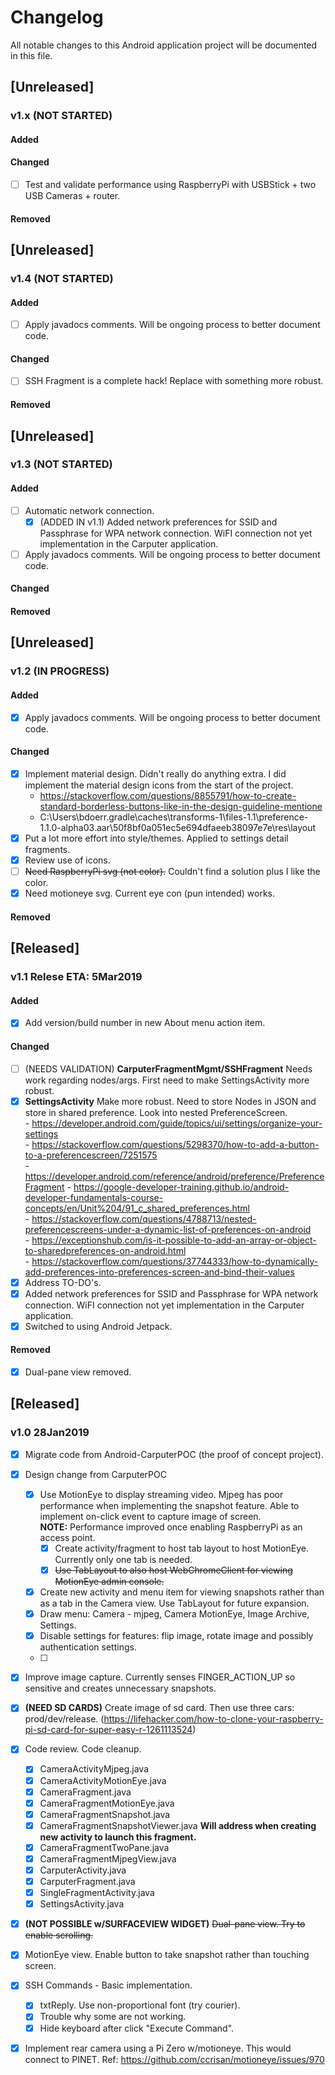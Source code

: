 # Changelog
All notable changes to this Android application project will be documented in this file.


## [Unreleased]
### v1.x (NOT STARTED)
#### Added
	
#### Changed
- [ ]  Test and validate performance using RaspberryPi with USBStick + two USB Cameras + router.
#### Removed


## [Unreleased]
### v1.4 (NOT STARTED)
#### Added
- [ ]  Apply javadocs comments.  Will be ongoing process to better document code.  
#### Changed
- [ ]  SSH Fragment is a complete hack!  Replace with something more robust.
#### Removed

## [Unreleased]
### v1.3 (NOT STARTED)
#### Added
- [ ]  Automatic network connection.
	- [x]  (ADDED IN v1.1)  Added network preferences for SSID and Passphrase for WPA network connection.  WiFI connection not yet implementation in the Carputer application.	
- [ ]  Apply javadocs comments.  Will be ongoing process to better document code.  	
#### Changed
#### Removed

## [Unreleased]
### v1.2 (IN PROGRESS)
#### Added
- [x]  Apply javadocs comments.  Will be ongoing process to better document code.  
#### Changed
- [x]  Implement material design.  Didn't really do anything extra.  I did implement the material design icons from the start of the project.
	- https://stackoverflow.com/questions/8855791/how-to-create-standard-borderless-buttons-like-in-the-design-guideline-mentione
	- C:\Users\bdoerr\.gradle\caches\transforms-1\files-1.1\preference-1.1.0-alpha03.aar\50f8bf0a051ec5e694dfaeeb38097e7e\res\layout
- [x]  Put a lot more effort into style/themes.  Applied to settings detail fragments.
- [x]  Review use of icons.	
  - [ ]  ~~Need RaspberryPi svg (not color).~~  Couldn't find a solution plus I like the color.
  - [x]  Need motioneye svg.  Current eye con (pun intended) works.
#### Removed

## [Released]
### v1.1 Relese ETA:  5Mar2019
#### Added
- [x]  Add version/build number in new About menu action item.
#### Changed
- [ ] (NEEDS VALIDATION) **CarputerFragmentMgmt/SSHFragment**  Needs work regarding nodes/args.  First need to make SettingsActivity more robust.
- [x]  **SettingsActivity**  Make more robust.  Need to store Nodes in JSON and store in shared preference.  Look into nested PreferenceScreen.  
		- https://developer.android.com/guide/topics/ui/settings/organize-your-settings  
		- https://stackoverflow.com/questions/5298370/how-to-add-a-button-to-a-preferencescreen/7251575  
		- https://developer.android.com/reference/android/preference/PreferenceFragment 
		- https://google-developer-training.github.io/android-developer-fundamentals-course-concepts/en/Unit%204/91_c_shared_preferences.html  
		- https://stackoverflow.com/questions/4788713/nested-preferencescreens-under-a-dynamic-list-of-preferences-on-android    
		- https://exceptionshub.com/is-it-possible-to-add-an-array-or-object-to-sharedpreferences-on-android.html  
		- https://stackoverflow.com/questions/37744333/how-to-dynamically-add-preferences-into-preferences-screen-and-bind-their-values  
- [x]  Address TO-DO's.	
- [x]  Added network preferences for SSID and Passphrase for WPA network connection.  WiFI connection not yet implementation in the Carputer application.	
- [x]  Switched to using Android Jetpack.
#### Removed
- [x] Dual-pane view removed.


## [Released]
### v1.0 28Jan2019
- [x]  Migrate code from Android-CarputerPOC (the proof of concept project).
- [x]  Design change from CarputerPOC
	- [x]  Use MotionEye to display streaming video.  Mjpeg has poor performance when implementing the snapshot feature.  Able to implement on-click event to capture image of screen.
			<br/>**NOTE:**  Performance improved once enabling RaspberryPi as an access point.
		- [x]  Create activity/fragment to host tab layout to host MotionEye.  Currently only one tab is needed.
		- [x]  ~~Use TabLayout to also host WebChromeClient for viewing MotionEye admin console.~~
	- [x]  Create new activity and menu item for viewing snapshots rather than as a tab in the Camera view.  Use TabLayout for future expansion.
	- [x]  Draw menu:  Camera - mjpeg, Camera MotionEye, Image Archive, Settings.
	- [x]  Disable settings for features: flip image, rotate image and possibly authentication settings.
	- [ ]
- [x]  Improve image capture.  Currently senses FINGER_ACTION_UP so sensitive and creates unnecessary snapshots.	
- [x]  **(NEED SD CARDS)**  Create image of sd card.  Then use three cars:  prod/dev/release.  (https://lifehacker.com/how-to-clone-your-raspberry-pi-sd-card-for-super-easy-r-1261113524)
- [x]  Code review.  Code cleanup.
	- [x]  CameraActivityMjpeg.java
	- [x]  CameraActivityMotionEye.java
	- [x]  CameraFragment.java
	- [x]  CameraFragmentMotionEye.java
	- [x]  CameraFragmentSnapshot.java
	- [x]  CameraFragmentSnapshotViewer.java		**Will address when creating new activity to launch this fragment.**
	- [x]  CameraFragmentTwoPane.java
	- [x]  CameraFragmentMjpegView.java
	- [x]  CarputerActivity.java
	- [x]  CarputerFragment.java
	- [x]  SingleFragmentActivity.java
	- [x]  SettingsActivity.java
- [x]  **(NOT POSSIBLE w/SURFACEVIEW WIDGET)**  ~~Dual-pane view.  Try to enable scrolling.~~  
- [x]  MotionEye view.  Enable button to take snapshot rather than touching screen.
- [x]  SSH Commands - Basic implementation.
	- [x]  txtReply.  Use non-proportional font (try courier).
	- [x]  Trouble why some are not working.
	- [x]  Hide keyboard after click "Execute Command".
- [x]  Implement rear camera using a Pi Zero w/motioneye.  This would connect to PINET.  Ref:  https://github.com/ccrisan/motioneye/issues/970


		

